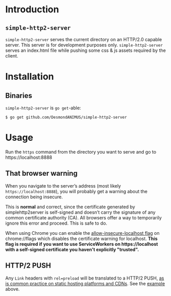# Introduction
## `simple-http2-server`
`simple-http2-server` serves the current directory on an HTTP/2.0 capable server. This server is for development purposes only. `simple-http2-server` serves an index.html file while pushing some css & js assets required by the client.

# Installation
## Binaries
`simple-http2-server` is `go get`-able:

```
$ go get github.com/DesmondANIMUS/simple-http2-server
```

# Usage
Run the `https` command from the directory you want to serve and go to https://localhost:8888

## That browser warning

When you navigate to the server’s address (most likely `https://localhost:8888`), you will probably get a warning about the connection being insecure.

This is __normal__ and correct, since the certificate generated by simplehttp2server is self-signed and doesn’t carry the signature of any common certificate authority (CA). All browsers offer a way to temporarily ignore this error and proceed. This is safe to do.

When using Chrome you can enable the [allow-insecure-localhost flag](http://peter.sh/experiments/chromium-command-line-switches/#allow-insecure-localhost) on chrome://flags which disableѕ the certificate warning for localhost. **This flag is required if you want to use ServiceWorkers on https://localhost with a self-signed certificate you haven't explicitly "trusted".**

## HTTP/2 PUSH
Any `Link` headers with `rel=preload` will be translated to a HTTP/2 PUSH, [as is common practice on static hosting platforms and CDNs](https://w3c.github.io/preload/#server-push-http-2). See the [example](#headers) above.

